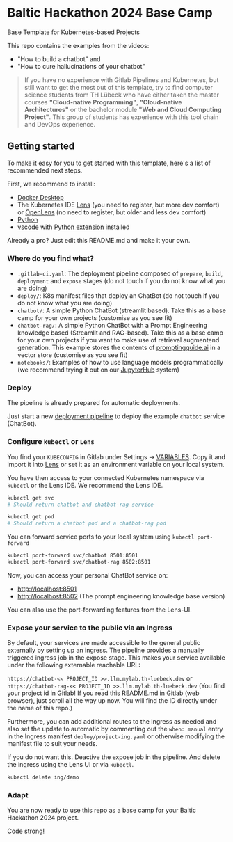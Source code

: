 # Baltic Hackathon 2024 Base Camp

Base Template for Kubernetes-based Projects

This repo contains the examples from the videos:

- "How to build a chatbot" and
- "How to cure hallucinations of your chatbot"

> If you have no experience with Gitlab Pipelines and Kubernetes, but still want to get the most out of this template, try to find computer science students from TH Lübeck who have either taken the master courses **"Cloud-native Programming"**, **"Cloud-native Architectures"** or the bachelor module **"Web and Cloud Computing Project"**.
> This group of students has experience with this tool chain and DevOps experience.

## Getting started

To make it easy for you to get started with this template, here's a list of recommended next steps.

First, we recommend to install:

- [Docker Desktop](https://www.docker.com/products/docker-desktop/)
- The Kubernetes IDE [Lens](https://k8slens.dev/) (you need to register, but more dev comfort) or [OpenLens](https://github.com/MuhammedKalkan/OpenLens) (no need to register, but older and less dev comfort)
- [Python](https://www.python.org/downloads/)
- [vscode](https://code.visualstudio.com/) with [Python extension](https://marketplace.visualstudio.com/items?itemName=ms-python.python) installed

Already a pro? Just edit this README.md and make it your own.

### Where do you find what?

- `.gitlab-ci.yaml`: The deployment pipeline composed of `prepare`, `build`, `deployment` and `expose` stages (do not touch if you do not know what you are doing)
- `deploy/`: K8s manifest files that deploy an ChatBot (do not touch if you do not know what you are doing)
- `chatbot/`: A simple Python ChatBot (streamlit based). Take this as a base camp for your own projects (customise as you see fit)
- `chatbot-rag/`: A simple Python ChatBot with a Prompt Engineering knowledge based (Streamlit and RAG-based). Take this as a base camp for your own projects if you want to make use of retrieval augmentend generation. This example stores the contents of [promptingguide.ai](https://www.promptingguide.ai/) in a vector store (customise as you see fit)
- `notebooks/`: Examples of how to use language models programmatically (we recommend trying it out on our [JupyterHub](https://jhub.mylab.th-luebeck.de) system)

### Deploy

The pipeline is already prepared for automatic deployments.

Just start a new [deployment pipeline](../../../-/pipelines/new) to deploy the example `chatbot` service (ChatBot).

### Configure `kubectl` or `Lens`

You find your `KUBECONFIG` in Gitlab under Settings -> [VARIABLES](../../../-/settings/ci_cd).
Copy it and import it into [Lens](https://k8slens.dev) or set it as an environment variable on your local system.

You have then access to your connected Kubernetes namespace via `kubectl` or the Lens IDE. We recommend the Lens IDE.

```bash
kubectl get svc
# Should return chatbot and chatbot-rag service
```

```bash
kubectl get pod
# Should return a chatbot pod and a chatbot-rag pod
```

You can forward service ports to your local system using `kubectl port-forward`

```bash
kubectl port-forward svc/chatbot 8501:8501
kubectl port-forward svc/chatbot-rag 8502:8501
```

Now, you can access your personal ChatBot service on:

- [http://localhost:8501](http://localhost:8501)
- [http://localhost:8502](http://localhost:8502) (The prompt engineering knowledge base version)


You can also use the port-forwarding features from the Lens-UI.

### Expose your service to the public via an Ingress

By default, your services are made accessible to the general public externally by setting up an ingress. The pipeline provides a manually triggered ingress job in the expose stage. This makes your service available under the following externable reachable URL:

`https://chatbot-<< PROJECT_ID >>.llm.mylab.th-luebeck.dev` or `https://chatbot-rag-<< PROJECT_ID >>.llm.mylab.th-luebeck.dev` (You find your project id in Gitlab! If you read this README.md in Gitlab (web browser), just scroll all the way up now. You will find the ID directly under the name of this repo.)

Furthermore, you can add additional routes to the Ingress as needed and also set the update to automatic by commenting out the `when: manual` entry in the Ingress manifest `deploy/project-ing.yaml` or otherwise modifying the manifest file to suit your needs.

If you do not want this. Deactive the expose job in the pipeline. And delete the ingress using the Lens UI or via `kubectl`.

```bash
kubectl delete ing/demo
```

### Adapt

You are now ready to use this repo as a base camp for your Baltic Hackathon 2024 project.

Code strong!
